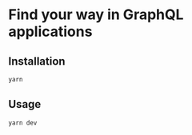 # Find your way in GraphQL applications

## Installation

```bash
yarn
```

## Usage

```bash
yarn dev
```
